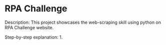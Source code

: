 # RPA Challenge

Description:
This project showcases the web-scraping skill using python on RPA Challenge website.

Step-by-step explanation:
1.